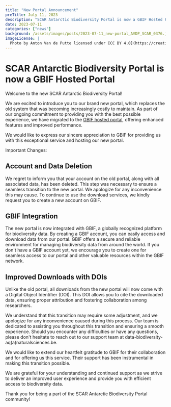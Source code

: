 ```yaml
---
title: "New Portal Announcement"
preTitle: July 11, 2023
description: "SCAR Antarctic Biodiversity Portal is now a GBIF Hosted Portal"
date: 2023-07-11
categories: ["news"]
background: /assets/images/posts/2023-07-11_new-portal_AVDP_SCAR_0376.jpg
imageLicense: |
  Photo by Anton Van de Putte licensed under [CC BY 4.0](https://creativecommons.org/licenses/by/4.0/)
---
```


# SCAR Antarctic Biodiversity Portal is now a GBIF Hosted Portal

Welcome to the new SCAR Antarctic Biodiversity Portal!

We are excited to introduce you to our brand new portal, which replaces the old system that was becoming increasingly costly to maintain. As part of our ongoing commitment to providing you with the best possible experience, we have migrated to the [GBIF hosted portal](https://www.gbif.org/hosted-portals), offering enhanced features and improved performance.

We would like to express our sincere appreciation to GBIF for providing us with this exceptional service and hosting our new portal.

Important Changes:

## Account and Data Deletion
We regret to inform you that your account on the old portal, along with all associated data, has been deleted. This step was necessary to ensure a seamless transition to the new portal. We apologize for any inconvenience this may cause. To continue to use the download services, we kindly request you to create a new account on GBIF.

## GBIF Integration
The new portal is now integrated with GBIF, a globally recognized platform for biodiversity data. By creating a GBIF account, you can easily access and download data from our portal. GBIF offers a secure and reliable environment for managing biodiversity data from around the world. If you don't have a GBIF account yet, we encourage you to create one for seamless access to our portal and other valuable resources within the GBIF network.

## Improved Downloads with DOIs
Unlike the old portal, all downloads from the new portal will now come with a Digital Object Identifier (DOI). This DOI allows you to cite the downloaded data, ensuring proper attribution and fostering collaboration among researchers. 

We understand that this transition may require some adjustment, and we apologize for any inconvenience caused during this process. Our team is dedicated to assisting you throughout this transition and ensuring a smooth experience. Should you encounter any difficulties or have any questions, please don't hesitate to reach out to our support team at data-biodiversity-aq(a)naturalsciences.be.

We would like to extend our heartfelt gratitude to GBIF for their collaboration and for offering us this service. Their support has been instrumental in making this transition possible.

We are grateful for your understanding and continued support as we strive to deliver an improved user experience and provide you with efficient access to biodiversity data.

Thank you for being a part of the SCAR Antarctic Biodiversity Portal community!
